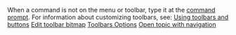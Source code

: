 ---
---

When a command is not on the menu or toolbar, type it at the [command prompt](rhino-window.html#appwindow-commandprompt).
For information about customizing toolbars, see:
 [Using toolbars and buttons](using-toolbars.html)  [Edit toolbar bitmap](toolbar-button-editor.html#openbuttoneditor)  [Toolbars Options](toolbars-sizes-and-styles.html)  [Open topic with navigation](toolbarwhattodo.html) 

